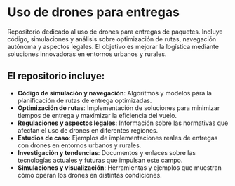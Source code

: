 # Uso de drones para entregas
Repositorio dedicado al uso de drones para entregas de paquetes. Incluye código, simulaciones y análisis sobre optimización de rutas, navegación autónoma y aspectos legales. El objetivo es mejorar la logística mediante soluciones innovadoras en entornos urbanos y rurales.

## El repositorio incluye:

- **Código de simulación y navegación**: Algoritmos y modelos para la planificación de rutas de entrega optimizadas.
- **Optimización de rutas**: Implementación de soluciones para minimizar tiempos de entrega y maximizar la eficiencia del vuelo.
- **Regulaciones y aspectos legales**: Información sobre las normativas que afectan el uso de drones en diferentes regiones.
- **Estudios de caso**: Ejemplos de implementaciones reales de entregas con drones en entornos urbanos y rurales.
- **Investigación y tendencias**: Documentos y enlaces sobre las tecnologías actuales y futuras que impulsan este campo.
- **Simulaciones y visualización**: Herramientas y ejemplos que muestran cómo operan los drones en distintas condiciones.
